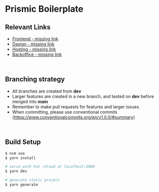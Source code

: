 # Prismic Boilerplate

## Relevant Links

-   [Frontend - missing link]()
-   [Design - missing link]()
-   [Hosting - missing link]()
-   [Backoffice - missing link]()

<br />

## Branching strategy

-   All branches are created from **dev**
-   Larger features are created in a new branch, and tested on **dev** before merged into **main**
-   Remember to make pull requests for features and larger issues.
-   When committing, please use conventional commits (https://www.conventionalcommits.org/en/v1.0.0/#summary)

<br />

## Build Setup

```bash
$ nvm use
$ yarn install

# serve with hot reload at localhost:3000
$ yarn dev

# generate static project
$ yarn generate
```
